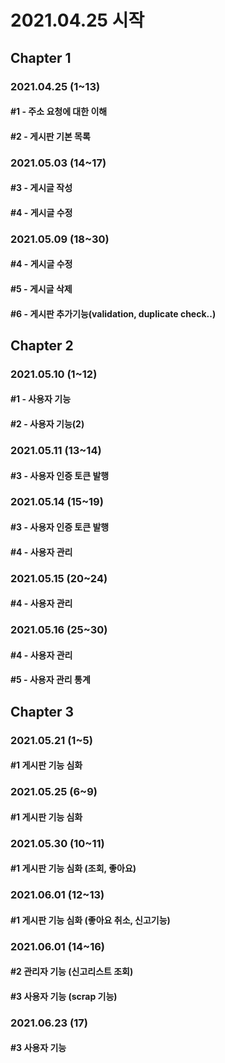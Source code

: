 # 2021.04.25 시작

## Chapter 1
### 2021.04.25 (1~13)
#### #1 - 주소 요청에 대한 이해
#### #2 - 게시판 기본 목록

### 2021.05.03 (14~17)
#### #3 - 게시글 작성
#### #4 - 게시글 수정

### 2021.05.09 (18~30)
#### #4 - 게시글 수정
#### #5 - 게시글 삭제
#### #6 - 게시판 추가기능(validation, duplicate check..)

## Chapter 2
### 2021.05.10 (1~12)
#### #1 - 사용자 기능
#### #2 - 사용자 기능(2)

### 2021.05.11 (13~14)
#### #3 - 사용자 인증 토큰 발행

### 2021.05.14 (15~19)
#### #3 - 사용자 인증 토큰 발행
#### #4 - 사용자 관리

### 2021.05.15 (20~24)
#### #4 - 사용자 관리

### 2021.05.16 (25~30)
#### #4 - 사용자 관리
#### #5 - 사용자 관리 통계

## Chapter 3
### 2021.05.21 (1~5)
#### #1 게시판 기능 심화

### 2021.05.25 (6~9)
#### #1 게시판 기능 심화

### 2021.05.30 (10~11)
#### #1 게시판 기능 심화 (조회, 좋아요)

### 2021.06.01 (12~13)
#### #1 게시판 기능 심화 (좋아요 취소, 신고기능)

### 2021.06.01 (14~16)
#### #2 관리자 기능 (신고리스트 조회)
#### #3 사용자 기능 (scrap 기능)

### 2021.06.23 (17)
#### #3 사용자 기능
